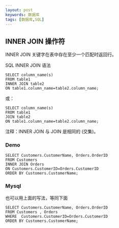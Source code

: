 ```yaml
---
layout: post
keywords: 数据库
tags: [数据库,SQL]
---
```


INNER JOIN 操作符
-------------------
INNER JOIN 关键字在表中存在至少一个匹配时返回行。

SQL INNER JOIN 语法

	SELECT column_name(s)
	FROM table1
	INNER JOIN table2
	ON table1.column_name=table2.column_name;
或：

	SELECT column_name(s)
	FROM table1
	JOIN table2
	ON table1.column_name=table2.column_name;
	
注释：INNER JOIN 与 JOIN 是相同的 (交集)。

### Demo
	SELECT Customers.CustomerName, Orders.OrderID
	FROM Customers
	INNER JOIN Orders
	ON Customers.CustomerID=Orders.CustomerID
	ORDER BY Customers.CustomerName;
	
### Mysql 
也可以用上面的写法，等同下面

	SELECT Customers.CustomerName, Orders.OrderID
	FROM Customers , Orders
	WHERE  Customers.CustomerID=Orders.CustomerID
	ORDER BY Customers.CustomerName;	

	
